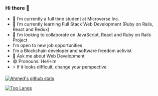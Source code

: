 ### Hi there 👋

- 🔭 I’m currently a full time student at Microverse Inc.
- 🌱 I’m currently learning Full Stack Web Development (Ruby on Rails, React and Redux)
- 👯 I’m looking to collaborate on JavaScript, React and Ruby on Rails Project
- I'm open to new job opportunities
- I'm a Blockchain developer and software freedom activist
- 💬 Ask me about Web Development
- 😄 Pronouns: He/Him
- ⚡ If it looks difficult, change your perspective



[![Ahmed's github stats](https://github-readme-stats.vercel.app/api?username=RadiactiveJesus&show_icons=true&theme=radical)](https://github.com/ReAliens/github-readme-stats)


[![Top Langs](https://github-readme-stats.vercel.app/api/top-langs/?username=RadiactiveJesus&show_icons=true&theme=radical&layout=compact)](https://github.com/ReAliens/github-readme-stats) 
